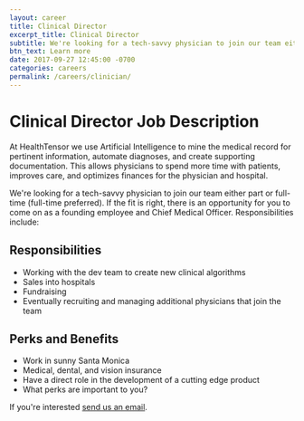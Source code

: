 ```yaml
---
layout: career
title: Clinical Director
excerpt_title: Clinical Director
subtitle: We're looking for a tech-savvy physician to join our team either part or full-time. If the fit is right, there is an opportunity for you to come on as a founding employee and Chief Medical Officer.
btn_text: Learn more
date: 2017-09-27 12:45:00 -0700
categories: careers
permalink: /careers/clinician/
---
```


# Clinical Director Job Description

At HealthTensor we use Artificial Intelligence to mine the medical record for
pertinent information, automate diagnoses, and create supporting documentation.
This allows physicians to spend more time with patients, improves care, and
optimizes finances for the physician and hospital.

We're looking for a tech-savvy physician to join our team either part or
full-time (full-time preferred). If the fit is right, there is an opportunity
for you to come on as a founding employee and Chief Medical Officer.
Responsibilities include:


## Responsibilities

- Working with the dev team to create new clinical algorithms
- Sales into hospitals
- Fundraising
- Eventually recruiting and managing additional physicians that join the team


## Perks and Benefits

- Work in sunny Santa Monica
- Medical, dental, and vision insurance
- Have a direct role in the development of a cutting edge product
- What perks are important to you?

If you're interested [send us an email](mailto:hiring@healthtensor.com).
